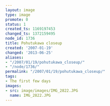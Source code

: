 ```yaml
---
layout: image
type: image
promote: 0
status: 1
created_ts: 1169197453
changed_ts: 1372159495
node_id: 1736
title: Pohutukawa closeup
created: '2007-01-19'
changed: '2013-06-25'
aliases:
- "/2007/01/19/pohutukawa_closeup/"
- "/node/1736/"
permalink: "/2007/01/19/pohutukawa_closeup/"
tags:
- The first few days
images:
- src: image/images/IMG_2822.JPG
  name: IMG_2822.JPG
---
```


